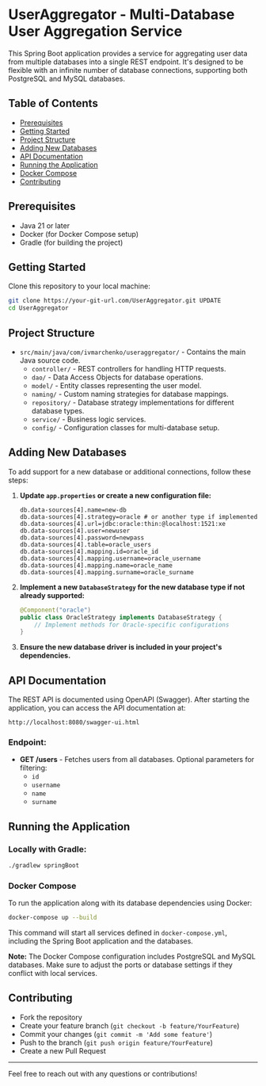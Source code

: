 # UserAggregator - Multi-Database User Aggregation Service

This Spring Boot application provides a service for aggregating user data from multiple databases into a single REST endpoint. It's designed to be flexible with an infinite number of database connections, supporting both PostgreSQL and MySQL databases.

## Table of Contents
- [Prerequisites](#prerequisites)
- [Getting Started](#getting-started)
- [Project Structure](#project-structure)
- [Adding New Databases](#adding-new-databases)
- [API Documentation](#api-documentation)
- [Running the Application](#running-the-application)
- [Docker Compose](#docker-compose)
- [Contributing](#contributing)

## Prerequisites
- Java 21 or later
- Docker (for Docker Compose setup)
- Gradle (for building the project)

## Getting Started
Clone this repository to your local machine:

```bash
git clone https://your-git-url.com/UserAggregator.git UPDATE
cd UserAggregator
```

## Project Structure
- `src/main/java/com/ivmarchenko/useraggregator/` - Contains the main Java source code.
   - `controller/` - REST controllers for handling HTTP requests.
   - `dao/` - Data Access Objects for database operations.
   - `model/` - Entity classes representing the user model.
   - `naming/` - Custom naming strategies for database mappings.
   - `repository/` - Database strategy implementations for different database types.
   - `service/` - Business logic services.
   - `config/` - Configuration classes for multi-database setup.

## Adding New Databases
To add support for a new database or additional connections, follow these steps:

1. **Update `app.properties` or create a new configuration file:**

   ```properties
   db.data-sources[4].name=new-db
   db.data-sources[4].strategy=oracle # or another type if implemented
   db.data-sources[4].url=jdbc:oracle:thin:@localhost:1521:xe
   db.data-sources[4].user=newuser
   db.data-sources[4].password=newpass
   db.data-sources[4].table=oracle_users
   db.data-sources[4].mapping.id=oracle_id
   db.data-sources[4].mapping.username=oracle_username
   db.data-sources[4].mapping.name=oracle_name
   db.data-sources[4].mapping.surname=oracle_surname
   ```

2. **Implement a new `DatabaseStrategy` for the new database type if not already supported:**

   ```java
   @Component("oracle")
   public class OracleStrategy implements DatabaseStrategy {
       // Implement methods for Oracle-specific configurations
   }
   ```

3. **Ensure the new database driver is included in your project's dependencies.**

## API Documentation
The REST API is documented using OpenAPI (Swagger). After starting the application, you can access the API documentation at:

```
http://localhost:8080/swagger-ui.html
```

### Endpoint:
- **GET /users** - Fetches users from all databases. Optional parameters for filtering:
   - `id`
   - `username`
   - `name`
   - `surname`

## Running the Application

### Locally with Gradle:
```bash
./gradlew springBoot
```

### Docker Compose
To run the application along with its database dependencies using Docker:

```bash
docker-compose up --build
```

This command will start all services defined in `docker-compose.yml`, including the Spring Boot application and the databases.

**Note:** The Docker Compose configuration includes PostgreSQL and MySQL databases. Make sure to adjust the ports or database settings if they conflict with local services.

## Contributing
- Fork the repository
- Create your feature branch (`git checkout -b feature/YourFeature`)
- Commit your changes (`git commit -m 'Add some feature'`)
- Push to the branch (`git push origin feature/YourFeature`)
- Create a new Pull Request

---
Feel free to reach out with any questions or contributions!